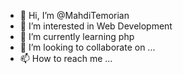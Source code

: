 - 👋 Hi, I’m @MahdiTemorian
- 👀 I’m interested in Web Development 
- 🌱 I’m currently learning php
- 💞️ I’m looking to collaborate on ...
- 📫 How to reach me ...

<!---
MahdiTemorian/MahdiTemorian is a ✨ special ✨ repository because its `README.md` (this file) appears on your GitHub profile.
You can click the Preview link to take a look at your changes.
--->

